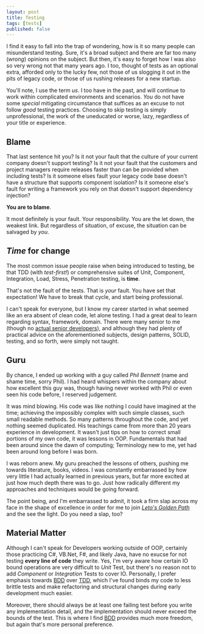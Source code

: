 ```yaml
---
layout: post
title: Testing
tags: [tests]
published: false
---
```


I find it easy to fall into the trap of wondering, how is it so many people can misunderstand testing. Sure, it's a broad subject and there are far too many (_wrong_) opinions on the subject. But then, it's easy to forget how I was also so very wrong not that many years ago. I too, thought of tests as an optional extra, afforded only to the lucky few, not those of us slogging it out in the pits of legacy code, or those of us rushing releases for a new startup.

You'll note, I use the term _us_. I too have in the past, and will continue to work within complicated environments and scenarios. _You_ do not have some _special_ mitigating circumstance that suffices as an excuse to not follow _good_ testing practices. Choosing to skip testing is simply unprofessional, the work of the uneducated or worse, lazy, regardless of your title or experience.

## Blame

That last sentence hit you? Is it not your fault that the culture of your current company doesn't support testing? Is it not your fault that the customers and project managers require releases faster than can be provided when including tests? Is it someone elses fault your legacy code base doesn't have a structure that supports component isolation? Is it someone else's fault for writing a framework you rely on that doesn't support dependency injection?

**You are to blame**.

It most definitely is your fault. Your responsibility. You are the let down, the weakest link. But regardless of situation, of excuse, the situation can be salvaged by _you_.

## _Time_ for change

The most common issue people raise when being introduced to testing, be that TDD (with _test-first!_) or comprehensive suites of Unit, Component, Integration, Load, Stress, Penetration testing, is **time**.

That's not the fault of the tests. That is _your_ fault. You have set that expectation! We have to break that cycle, and start being professional.

I can't speak for everyone, but I know my career started in what seemed like an era absent of clean code, let alone testing. I had a great deal to learn regarding syntax, framework, domain. There were many senior to me (though no [actual senior developers]), and although they had plenty of practical advice on the aforementioned subjects, design patterns, SOLID, testing, and so forth, were simply not taught.

## Guru

By chance, I ended up working with a guy called _Phil Bennett_ (name and shame time, sorry Phil). I had heard whispers within the company about how excellent this guy was, though having never worked with Phil or even seen his code before, I reserved judgement. 

It was mind blowing. His code was like nothing I could have imagined at the time; achieving the impossibly complex with such simple classes, such small readable methods. So many patterns throughout the code, and yet nothing seemed duplicated. His teachings came from more than 20 years experience in development. It wasn't just tips on how to correct small portions of my own code, it was lessons in OOP. Fundamentals that had been around since the dawn of computing; Terminology new to me, yet had been around long before I was born.

I was reborn anew. My guru preached the lessons of others, pushing me towards literature, books, videos. I was constantly embarrassed by how very little I had actually learned in previous years, but far more excited at just how much depth there was to go. Just how radically different my approaches and techniques would be going forward.

The point being, and I'm embarrassed to admit, it took a firm slap across my face in the shape of excellence in order for me to join _[Leto's Golden Path]_ and the see the light. Do you need a slap, too?

## Material Matter

Although I can't speak for Developers working outside of OOP, certainly those practicing C#, VB.Net, F#, and likely Java, have no exucse for not testing **every line of code** they write. Yes, I'm very aware how certain IO bound operations are very difficult to _Unit_ Test, but there's no reason not to add _Component_ or _Integration_ Tests to cover IO. Personally, I prefer emphasis towards [BDD] over [TDD], which I've found binds my code to less brittle tests and make refactoring and structural changes during early development much easier.

Moreover, there should always be at least one failing test before you write any implementation detail, and the implementation should never exceed the bounds of the test. This is where I find [BDD] provides much more freedom, but again that's more personal preference.

  [actual senior developers]: http://blog.devbot.net/senior
  [Leto's Golden Path]: http://www.amazon.co.uk/Dune-Frank-Herbert/dp/0450011844
  [BDD]: http://guide.agilealliance.org/guide/bdd.html
  [TDD]: http://agiledata.org/essays/tdd.html
